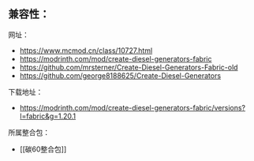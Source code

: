 兼容性：
- 

网址：
- https://www.mcmod.cn/class/10727.html
- https://modrinth.com/mod/create-diesel-generators-fabric
- https://github.com/mrsterner/Create-Diesel-Generators-Fabric-old
- https://github.com/george8188625/Create-Diesel-Generators

下载地址：
- https://modrinth.com/mod/create-diesel-generators-fabric/versions?l=fabric&g=1.20.1

所属整合包：
- [[碳60整合包]]